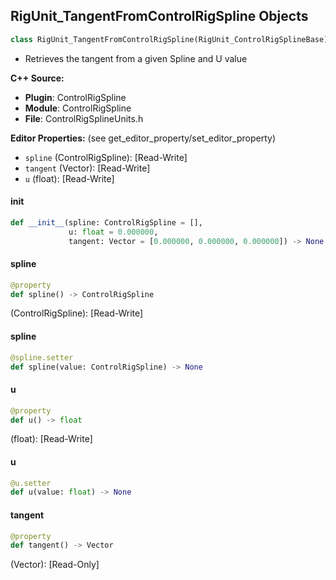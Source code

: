## RigUnit_TangentFromControlRigSpline Objects

```python
class RigUnit_TangentFromControlRigSpline(RigUnit_ControlRigSplineBase)
```

* Retrieves the tangent from a given Spline and U value

**C++ Source:**

- **Plugin**: ControlRigSpline
- **Module**: ControlRigSpline
- **File**: ControlRigSplineUnits.h

**Editor Properties:** (see get_editor_property/set_editor_property)

- ``spline`` (ControlRigSpline):  [Read-Write]
- ``tangent`` (Vector):  [Read-Write]
- ``u`` (float):  [Read-Write]

<a id="unreal.RigUnit_TangentFromControlRigSpline.__init__"></a>

#### __init__

```python
def __init__(spline: ControlRigSpline = [],
             u: float = 0.000000,
             tangent: Vector = [0.000000, 0.000000, 0.000000]) -> None
```

<a id="unreal.RigUnit_TangentFromControlRigSpline.spline"></a>

#### spline

```python
@property
def spline() -> ControlRigSpline
```

(ControlRigSpline):  [Read-Write]

<a id="unreal.RigUnit_TangentFromControlRigSpline.spline"></a>

#### spline

```python
@spline.setter
def spline(value: ControlRigSpline) -> None
```

<a id="unreal.RigUnit_TangentFromControlRigSpline.u"></a>

#### u

```python
@property
def u() -> float
```

(float):  [Read-Write]

<a id="unreal.RigUnit_TangentFromControlRigSpline.u"></a>

#### u

```python
@u.setter
def u(value: float) -> None
```

<a id="unreal.RigUnit_TangentFromControlRigSpline.tangent"></a>

#### tangent

```python
@property
def tangent() -> Vector
```

(Vector):  [Read-Only]

<a id="unreal.RigUnit_DrawControlRigSpline"></a>